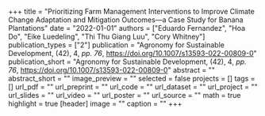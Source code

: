 +++
title = "Prioritizing Farm Management Interventions to Improve Climate Change Adaptation and Mitigation Outcomes—a Case Study for Banana Plantations"
date = "2022-01-01"
authors = ["Eduardo Fernandez", "Hoa Do", "Eike Luedeling", "Thi Thu Giang Luu", "Cory Whitney"]
publication_types = ["2"]
publication = "Agronomy for Sustainable Development, (42), 4, _pp. 76_, https://doi.org/10.1007/s13593-022-00809-0"
publication_short = "Agronomy for Sustainable Development, (42), 4, _pp. 76_, https://doi.org/10.1007/s13593-022-00809-0"
abstract = ""
abstract_short = ""
image_preview = ""
selected = false
projects = []
tags = []
url_pdf = ""
url_preprint = ""
url_code = ""
url_dataset = ""
url_project = ""
url_slides = ""
url_video = ""
url_poster = ""
url_source = ""
math = true
highlight = true
[header]
image = ""
caption = ""
+++
